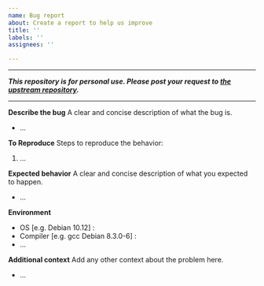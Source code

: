 ```yaml
---
name: Bug report
about: Create a report to help us improve
title: ''
labels: ''
assignees: ''

---
```


-----

***This repository is for personal use. Please post your request to [the upstream repository](https://github.com/DeadSix27/waifu2x-converter-cpp).***

-----

**Describe the bug**
A clear and concise description of what the bug is.
- ...

**To Reproduce**
Steps to reproduce the behavior:
1. ...

**Expected behavior**
A clear and concise description of what you expected to happen.
- ...

**Environment**
- OS [e.g. Debian 10.12] : 
- Compiler [e.g. gcc Debian 8.3.0-6] : 
- ...

**Additional context**
Add any other context about the problem here.
- ...
